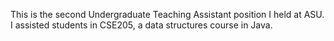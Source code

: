 This is the second Undergraduate Teaching Assistant position I held at ASU. I assisted students in CSE205, a data structures course in Java.